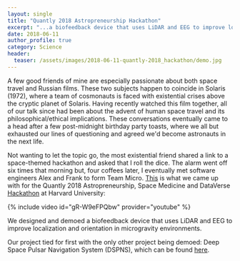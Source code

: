 ```yaml
---
layout: single
title: "Quantly 2018 Astropreneurship Hackathon"
excerpt: "...a biofeedback device that uses LiDAR and EEG to improve localization and orientation in microgravity..."
date: 2018-06-11
author_profile: true
category: Science
header:
  teaser: /assets/images/2018-06-11-quantly-2018_hackathon/demo.jpg
---
```


A few good friends of mine are especially passionate about both space travel and Russian films. These two subjects happen to coincide in Solaris (1972), where a team of cosmonauts is faced with existential crises above the cryptic planet of Solaris. Having recently watched this film together, all of our talk since had been about the advent of human space travel and its philosophical/ethical implications. These conversations eventually came to a head after a few post-midnight birthday party toasts, where we all but exhausted our lines of questioning and agreed we'd become astronauts in the next life. 

Not wanting to let the topic go, the most existential friend shared a link to a space-themed hackathon and asked that I roll the dice. The alarm went off six times that morning but, four coffees later, I eventually met software engineers Alex and Frank to form Team Micro. [This](https://devpost.com/software/space-eeg/) is what we came up with for the Quantly 2018 Astropreneurship, Space Medicine and DataVerse [Hackathon](https://www.quantlyhackathon2018.org/) at Harvard University:


{% include video id="gR-W9eFPQbw" provider="youtube" %} 


We designed and demoed a biofeedback device that uses LiDAR and EEG to improve localization and orientation in microgravity environments.  


Our project tied for first with the only other project being demoed: Deep Space Pulsar Navigation System (DSPNS), which can be found [here](https://devpost.com/software/deep-space-pulsar-navigation-system-dspns). 
